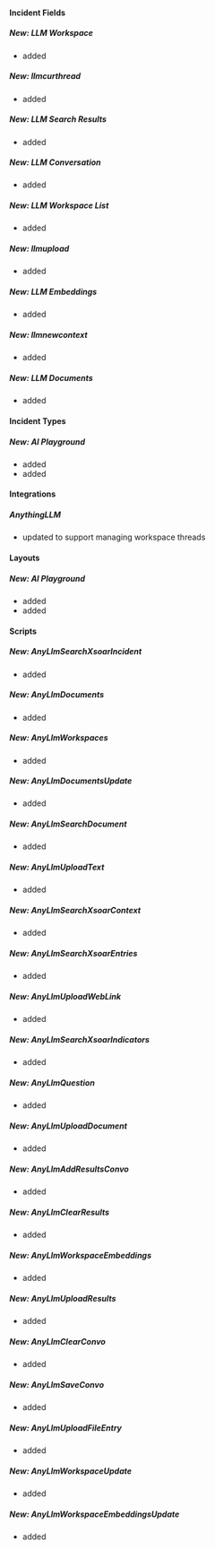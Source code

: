 
#### Incident Fields

##### New: LLM Workspace

- added
##### New: llmcurthread

- added
##### New: LLM Search Results

- added
##### New: LLM Conversation

- added
##### New: LLM Workspace List

- added
##### New: llmupload

- added
##### New: LLM Embeddings

- added
##### New: llmnewcontext

- added
##### New: LLM Documents

- added

#### Incident Types

##### New: AI Playground

- added
- added

#### Integrations

##### AnythingLLM

- updated to support managing workspace threads

#### Layouts

##### New: AI Playground

- added
- added

#### Scripts

##### New: AnyLlmSearchXsoarIncident

- added
##### New: AnyLlmDocuments

- added
##### New: AnyLlmWorkspaces

- added
##### New: AnyLlmDocumentsUpdate

- added
##### New: AnyLlmSearchDocument

- added
##### New: AnyLlmUploadText

- added
##### New: AnyLlmSearchXsoarContext

- added
##### New: AnyLlmSearchXsoarEntries

- added
##### New: AnyLlmUploadWebLink

- added
##### New: AnyLlmSearchXsoarIndicators

- added
##### New: AnyLlmQuestion

- added
##### New: AnyLlmUploadDocument

- added
##### New: AnyLlmAddResultsConvo

- added
##### New: AnyLlmClearResults

- added
##### New: AnyLlmWorkspaceEmbeddings

- added
##### New: AnyLlmUploadResults

- added
##### New: AnyLlmClearConvo

- added
##### New: AnyLlmSaveConvo

- added
##### New: AnyLlmUploadFileEntry

- added
##### New: AnyLlmWorkspaceUpdate

- added
##### New: AnyLlmWorkspaceEmbeddingsUpdate

- added
